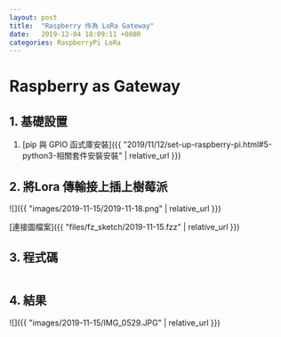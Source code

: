 ```yaml
---
layout: post
title:  "Raspberry 作為 LoRa Gateway"
date:   2019-12-04 18:09:11 +0800
categories: RaspberryPi LoRa
---
```


# Raspberry as Gateway

## 1. 基礎設置
1. [pip 與 GPIO 函式庫安裝]({{ "2019/11/12/set-up-raspberry-pi.html#5-python3-相關套件安裝安裝" | relative_url }})

## 2. 將Lora 傳輸接上插上樹莓派

![]({{ "images/2019-11-15/2019-11-18.png" | relative_url }})   

[連接圖檔案]({{ "files/fz_sketch/2019-11-15.fzz" | relative_url }})   
<!--[元件位置]({{ "files/fz_part/.fzpz" | relative_url }})-->

## 3. 程式碼
```python

```

## 4. 結果

![]({{ "images/2019-11-15/IMG_0529.JPG" | relative_url }})   
